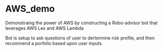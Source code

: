 # AWS_demo
Demonstraing the power of AWS by constructing a Robo-advisor bot that leverages AWS Lex and AWS Lambda

Bot is setup to ask questions of user to dertermine risk profile, and then recommend a porfolio based upon user inputs.
